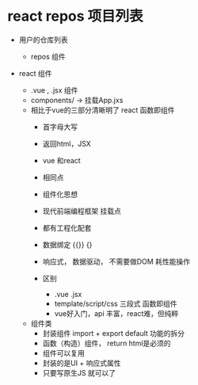 # react repos 项目列表

- 用户的仓库列表
   - repos 组件


- react 组件
  - .vue , .jsx 组件
  - components/  -> 挂载App.jxs
  - 相比于vue的三部分清晰明了 react 函数即组件
    -  首字母大写
    -  返回html，JSX

    - vue 和react 
     - 相同点
      - 组件化思想
      - 现代前端编程框架 挂载点
      - 都有工程化配套
      - 数据绑定 {{}} {}
      - 响应式， 数据驱动， 不需要做DOM  耗性能操作
     
    - 区别
      - .vue  .jsx
      - template/script/css 三段式  函数即组件
      - vue好入门，api 丰富，react难，但纯粹
  - 组件类
    - 封装组件 import +  export default 功能的拆分
    - 函数（构造）组件， return html是必须的 
    - 组件可以复用
    - 封装的是UI + 响应式属性
    - 只要写原生JS 就可以了